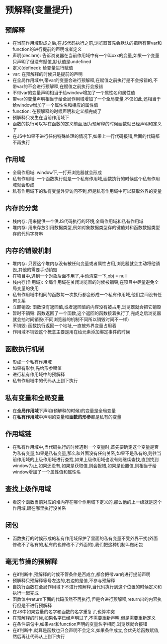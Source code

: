 # 预解释(变量提升)

## 预解释

* 在当前作用域形成之后,在JS代码执行之前,浏览器首先会默认的把所有带var和function的进行提前的声明或者定义
* 声明(declare): 告诉浏览器在当前作用域中有一个叫xxx的变量,如果一个变量只声明了但没有赋值,默认值是undefined
* 定义(defined): 给变量进行赋值
* var: 在预解释的时候只是提前的声明
* 在全局作用域中,带var的变量会进行预解释,在赋值之前执行是不会报错的,不带var的不会进行预解释,在赋值之前执行会报错
* 不带var的变量声明相当于给window增加了一个属性名和属性值
* 带var的变量声明相当于给全局作用域增加了一个全局变量,不仅如此,还相当于给window增加了一个属性名和相应的属性值
* function: 在预解释的时候声明和定义都完成了
* 预解释只发生在当前作用域下
* 函数的执行可以写在函数的定义前面,因为预解释的时候函数就已经声明和定义了
* 在JS中如果不进行任何特殊处理的情况下,如果上一行代码报错,后面的代码都不再执行

## 作用域

* 全局作用域: window下,一打开浏览器就会形成
* 私有作用域: 一个函数执行就是一个私有作用域,函数执行的时候这个私有作用域就会形成
* 私有作用域下的私有变量外界访问不到,但是私有作用域中可以获取外界的变量

## 内存的分类

* 栈内存: 用来提供一个供JS代码执行的环境,全局作用域和私有作用域
* 堆内存: 用来存放引用数据类型,例如对象数据类型存的键值对和函数数据类型存的代码字符串

## 内存的销毁机制

* 堆内存: 只要这个堆内存没有被任何变量或者属性占用,浏览器就会主动将他销毁,其他的需要手动销毁
* 在项目中,遇到一个对象后面不用了,手动清空一下,obj = null
* 栈内存(作用域): 全局作用域在关闭浏览器的时候被销毁,在项目中尽量避免全局变量的使用
* 私有作用域中相同的函数每一次执行都会形成一个私有作用域,他们之间没有任何关系
* 立即销毁: 函数没有返回值,或者返回值的内容没有被占用,浏览器就会把它销毁
* 暂时不销毁: 函数返回了一个函数,这个返回的函数接着执行了,完成之后浏览器就会抽时间销毁(不同浏览器的机制不同所以销毁时间不一样)
* 不销毁: 函数执行返回一个地址,一直被外界变量占用着
* 作用域不销毁这个概念主要是用在给元素添加绑定事件的时候

## 函数执行机制

* 形成一个私有作用域
* 如果有形参,先给形参赋值
* 进行私有作用域中的预解释
* 私有作用域中的代码从上到下执行

## 私有变量和全局变量

* 在**全局作用域**下声明(预解释的时候)的变量是全局变量
* 在**私有作用域**中声明的变量和**函数的形参**都是私有的变量

## 作用域链

* 在私有作用域中,当代码执行的时候遇到一个变量时,首先要确定这个变量是否为私有变量,如果是私有变量,那么和外面没有任何关系,如果不是私有的,则往当前作用域的上级作用域进行查找,如果上级作用域也没有则继续查找,直到找到window为止,如果还没有,如果是获取值,则会报错,如果是设置值,则相当于给window增加了一个属性值和属性名

## 查找上级作用域

* 看这个函数当前对应的堆内存在哪个作用域下定义的,那么他的上一级就是这个作用域,跟在哪里执行没关系

## 闭包

* 函数执行的时候形成的私有作用域保护了里面的私有变量不受外界干扰(外面修改不了私有的,私有的也修改不了外面的),我们把这种机制叫做闭包

## 毫无节操的预解释

* 在if判断中,预解释的时候不管条件是否成立,都会把带var的进行提前声明
* 预解释只预解释等号左边的,右边的是值,不参与预解释
* 自执行函数在全局作用域下不进行预解释,当代码执行到这个位置的时候定义和执行一起完成
* 函数体中return下面的代码虽然不再执行,但是会进行预解释,return出的内容执行但是不进行预解释
* 在JS中如果变量的名字和函数的名字重复了,也算冲突
* 在预解释的时候,如果名字已经声明过了,不需要重新声明,但是需要重新定义
* 在条件语句中,如果var和function声明的变量名字相同,浏览器就会报错
* 在if判断中,就算是函数也只会声明不会定义,如果条件成立,会优先给函数赋值,然后再让代码从上到下执行



